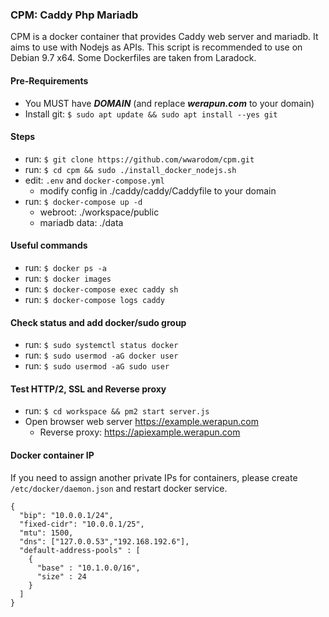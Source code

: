### CPM: Caddy Php Mariadb
CPM is a docker container that provides Caddy web server and mariadb. It aims to use with Nodejs as APIs.
This script is recommended to use on Debian 9.7 x64. Some Dockerfiles are taken from Laradock.

#### Pre-Requirements  
  - You MUST have ***DOMAIN*** (and replace ***werapun.com*** to your domain)
  - Install git:  `$ sudo apt update && sudo apt install --yes git`

#### Steps
  - run: `$ git clone https://github.com/wwarodom/cpm.git`
  - run: `$ cd cpm && sudo ./install_docker_nodejs.sh`
  - edit: `.env` and `docker-compose.yml`
    - modify config in ./caddy/caddy/Caddyfile to your domain 
  - run: `$ docker-compose up -d`
    - webroot: ./workspace/public
    - mariadb data: ./data

#### Useful commands
  - run: `$ docker ps -a`
  - run: `$ docker images`
  - run: `$ docker-compose exec caddy sh`
  - run: `$ docker-compose logs caddy`

#### Check status and add docker/sudo group
  - run: `$ sudo systemctl status docker`
  - run: `$ sudo usermod -aG docker user`
  - run: `$ sudo usermod -aG sudo user`

#### Test HTTP/2, SSL and Reverse proxy
  - run: `$ cd workspace && pm2 start server.js`
  - Open browser web server https://example.werapun.com 
    - Reverse proxy: https://apiexample.werapun.com

#### Docker container IP 
If you need to assign another private IPs for containers, please create `/etc/docker/daemon.json` and restart docker service.
```
{
  "bip": "10.0.0.1/24",
  "fixed-cidr": "10.0.0.1/25",
  "mtu": 1500,
  "dns": ["127.0.0.53","192.168.192.6"],
  "default-address-pools" : [
    {
      "base" : "10.1.0.0/16",
      "size" : 24
    }
  ]
}
```
